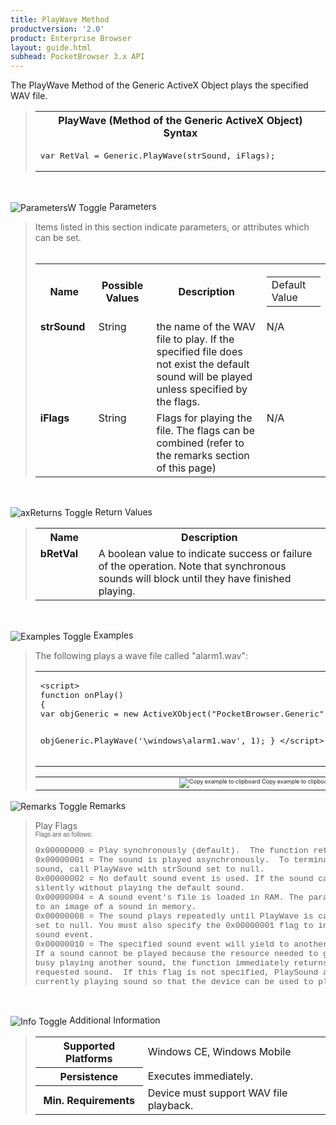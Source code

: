 ```yaml
---
title: PlayWave Method
productversion: '2.0'
product: Enterprise Browser
layout: guide.html
subhead: PocketBrowser 3.x API
---
```


The PlayWave Method of the Generic ActiveX Object plays the specified WAV file.

<div id="SyntaxSpan" style="display:block">
<blockquote>
<table class="clsSyntax" cellspacing="1" cellpadding="3" width="95%">
<tr>
<th class="clsSyntaxHeadings">PlayWave (Method of the Generic ActiveX Object) Syntax
</th>
</tr>
<tr>
<td class="clsSyntaxCells">
<pre class="clsSyntaxCells">var RetVal = Generic.PlayWave(strSound, iFlags);</pre>
</td>
</tr>
</table>
</blockquote><br></div>
<p class="clsRef"><span class="ToggleView" onclick="ToggleSpan('ParametersWSpan', 'imgParametersWToggle')"><img align="absmiddle" id="imgParametersWToggle" alt="ParametersW Toggle" onmouseover="this.style.cursor='hand'" src="../Resources/ToggleCollapse.gif&#xA;					"></span>
Parameters
</p>
<div id="ParametersWSpan" style="display:block">
<blockquote>
Items listed in this section indicate parameters, or attributes which can be set.
<BR><BR><table class="clsSyntax" cellspacing="1" cellpadding="3" width="95%">
<col width="20%">
<col width="20%">
<col width="38%">
<col width="22%">
<tr>
<th class="clsSyntaxHeadings">Name</th>
<th class="clsSyntaxHeadings">Possible Values</th>
<th class="clsSyntaxHeadings">Description</th>
<th class="clsSyntaxHeadings">
<table cellspacing="0" cellpadding="0">
<tr>
  <td width="85%" class="clsSyntaxHeadings" style="border-bottom-style: none;">Default Value</td>
</tr>
</table>
</th>
</tr>
<tr>
<td valign="top" class="clsSyntaxCells"><b>strSound</b></td>
<td valign="top" class="clsSyntaxCells">String</td>
<td valign="top" class="clsSyntaxCells">the name of the WAV file to play.  If the specified file does not exist the default sound will be played unless specified by the flags.</td>
<td valign="top" class="clsSyntaxCells">N/A</td>
</tr>
<tr>
<td valign="top" class="clsSyntaxCells"><b>iFlags</b></td>
<td valign="top" class="clsSyntaxCells">String</td>
<td valign="top" class="clsSyntaxCells">Flags for playing the file. The flags can be combined (refer to the remarks section of this page)</td>
<td valign="top" class="clsSyntaxCells">N/A</td>
</tr>
</table>
</blockquote><br></div>
<p class="clsRef"><span class="ToggleView" onclick="ToggleSpan('axReturnsSpan', 'aximgReturnsToggle')"><img align="absmiddle" id="aximgReturnsToggle" alt="axReturns Toggle" onmouseover="this.style.cursor='hand'" src="../Resources/ToggleCollapse.gif"></span>
Return Values
</p>
<div id="axReturnsSpan" style="display:block">
<blockquote>
<table class="clsSyntax" cellspacing="1" cellpadding="3" width="95%">
<col width="20%">
<col width="80%">
<tr>
<th class="clsSyntaxHeadings">Name</th>
<th class="clsSyntaxHeadings">Description</th>
</tr>
<tr>
<td class="clsSyntaxCells" valign="top"><b>bRetVal</b></td>
<td class="clsSyntaxCells" style="text-align:left;">A boolean value to indicate success or failure of the operation.  Note that synchronous sounds will block until they have finished playing.</td>
</tr>
</table>
</blockquote><br></div>
<p class="clsRef"><span class="ToggleView" onclick="ToggleSpan('ExamplesSpan', 'imgExamplesToggle')"><img align="absmiddle" id="imgExamplesToggle" alt="Examples Toggle" onmouseover="this.style.cursor='hand'" src="../Resources/ToggleCollapse.gif"></span>
Examples
</p>
<div id="ExamplesSpan" style="display:block">
<blockquote>
<p>The following plays a wave file called "alarm1.wav":</p>
<table class="clsSyntax" cellspacing="1" cellpadding="3" width="95%">
<tr>
<td>
<pre class="clsSyntaxCells">
&lt;script&gt;
function onPlay()
{
var objGeneric = new ActiveXObject("PocketBrowser.Generic");

objGeneric.PlayWave('\\windows\\alarm1.wav', 1);
}
&lt;/script&gt;
</pre>
</td>
</tr>
</table>
<table cellspacing="1" cellpadding="3" width="95%">
<col width="85%">
<col width="15%">
<tr align="right">
<td></td>
<td valign="bottom" style="border-bottom-style: none;font-weight:normal;font-size:xx-small;"><nobr><img id="imgCopyDefaults" alt="Copy example to clipboard" onmouseover="this.style.cursor='hand'" src="../Resources/CopyDefaults.gif" onclick="CopyTemplate('ID0EAC');">
	Copy example to clipboard
</nobr></td>
</tr>
</table>
<div id="Examples" style="display:none"><textarea id="ID0EAC">&lt;!-- 
The following plays a wave file called "alarm1.wav":
--&gt;

&lt;script&gt;
function onPlay()
{
var objGeneric = new ActiveXObject("PocketBrowser.Generic");

objGeneric.PlayWave('\\windows\\alarm1.wav', 1);
}
&lt;/script&gt;
</textarea></div>
</blockquote>
</div>
<p class="clsRef"><span class="ToggleView" onclick="ToggleSpan('RemarksSpan', 'imgRemarksToggle')"><img align="absmiddle" id="imgRemarksToggle" alt="Remarks Toggle" onmouseover="this.style.cursor='hand'" src="../Resources/ToggleCollapse.gif"></span>
Remarks
</p>
<div id="RemarksSpan" style="display:block">
<blockquote>
<DIV class="clsRef">Play Flags</DIV>
<DIV style="font-family:verdana,arial,helvetica;font-size:x-small;">Flags are as follows:</DIV>
<pre style="font-family:courier;font-size:small;">
0x00000000 = Play synchronously (default).  The function returns after the sound event completes.
0x00000001 = The sound is played asynchronously.  To terminate an asynchronously played waveform 
sound, call PlayWave with strSound set to null.
0x00000002 = No default sound event is used. If the sound cannot be found, PlayWave returns 
silently without playing the default sound.
0x00000004 = A sound event's file is loaded in RAM. The parameter specified by strSound must point 
to an image of a sound in memory.
0x00000008 = The sound plays repeatedly until PlayWave is called again with the strSound parameter 
set to null. You must also specify the 0x00000001 flag to indicate an asynchronous 
sound event.
0x00000010 = The specified sound event will yield to another sound event that is already playing. 
If a sound cannot be played because the resource needed to generate that sound is 
busy playing another sound, the function immediately returns without playing the 
requested sound.  If this flag is not specified, PlaySound attempts to stop the 
currently playing sound so that the device can be used to play the new sound.
</pre>
</blockquote><br></div>
<p class="clsRef"><span class="ToggleView" onclick="ToggleSpan('InfoSpan', 'imgInfoToggle')"><img align="absmiddle" id="imgInfoToggle" alt="Info Toggle" onmouseover="this.style.cursor='hand'" src="../Resources/ToggleCollapse.gif"></span>
Additional Information
</p>
<div id="InfoSpan" style="display:block">
<blockquote>
<table>
<tr>
<th>Supported Platforms</th>
<td>Windows CE, Windows Mobile</td>
</tr>
<tr>
<th>Persistence</th>
<td>Executes immediately.</td>
</tr>
<tr>
<th>Min. Requirements</th>
<td>Device must support WAV file playback.</td>
</tr>
</table>
</blockquote><br></div>
<div id="DefaultParamsSpan" style="display:none">
<pre><textarea id="DefaultParameters"></textarea></pre>
</div>
